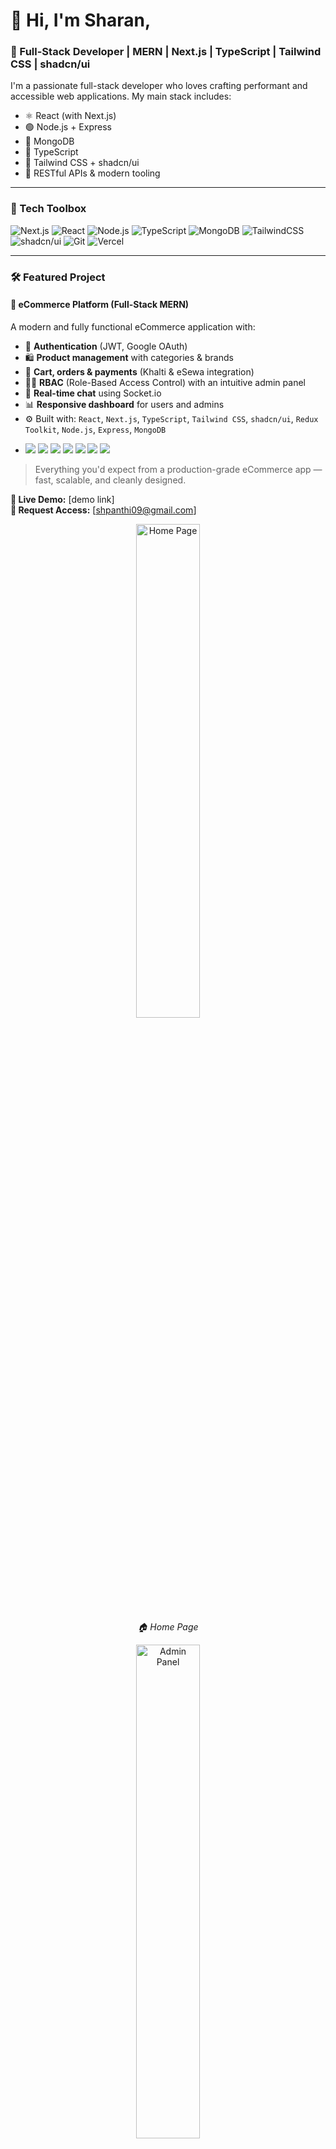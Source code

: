 # 👋 Hi, I'm Sharan, 

### 🚀 Full-Stack Developer | MERN | Next.js | TypeScript | Tailwind CSS | shadcn/ui

I'm a passionate full-stack developer who loves crafting performant and accessible web applications. My main stack includes:

- ⚛️ React (with Next.js)
- 🟢 Node.js + Express
- 🍃 MongoDB
- 🧠 TypeScript
- 🎨 Tailwind CSS + shadcn/ui
- 🧩 RESTful APIs & modern tooling

---

### 🔧 Tech Toolbox

![Next.js](https://img.shields.io/badge/Next.js-000?logo=next.js&logoColor=white)
![React](https://img.shields.io/badge/React-20232A?logo=react&logoColor=61DAFB)
![Node.js](https://img.shields.io/badge/Node.js-339933?logo=node.js&logoColor=white)
![TypeScript](https://img.shields.io/badge/TypeScript-3178C6?logo=typescript&logoColor=white)
![MongoDB](https://img.shields.io/badge/MongoDB-4EA94B?logo=mongodb&logoColor=white)
![TailwindCSS](https://img.shields.io/badge/TailwindCSS-06B6D4?logo=tailwindcss&logoColor=white)
![shadcn/ui](https://img.shields.io/badge/shadcn/ui-111827?logo=vercel&logoColor=white)
![Git](https://img.shields.io/badge/Git-F05032?logo=git&logoColor=white)
![Vercel](https://img.shields.io/badge/Vercel-000000?logo=vercel&logoColor=white)


---

### 🛠️ Featured Project

#### 🛒 **eCommerce Platform (Full-Stack MERN)**  
A modern and fully functional eCommerce application with:

- 🔐 **Authentication** (JWT, Google OAuth)
- 🛍️ **Product management** with categories & brands
- 🛒 **Cart, orders & payments** (Khalti & eSewa integration)
- 🧑‍⚖️ **RBAC** (Role-Based Access Control) with an intuitive admin panel
- 💬 **Real-time chat** using Socket.io
- 📊 **Responsive dashboard** for users and admins
- ⚙️ Built with: `React`, `Next.js`, `TypeScript`, `Tailwind CSS`, `shadcn/ui`, `Redux Toolkit`, `Node.js`, `Express`, `MongoDB`
- <p>
  <img src="https://img.shields.io/badge/React-20232A?style=for-the-badge&logo=react&logoColor=61DAFB"/>
  <img src="https://img.shields.io/badge/TypeScript-3178C6?style=for-the-badge&logo=typescript&logoColor=white"/>
  <img src="https://img.shields.io/badge/TailwindCSS-06B6D4?style=for-the-badge&logo=tailwindcss&logoColor=white"/>
  <img src="https://img.shields.io/badge/shadcn/ui-111827?style=for-the-badge&logo=vercel&logoColor=white"/>
  <img src="https://img.shields.io/badge/Redux_Toolkit-593D88?style=for-the-badge&logo=redux&logoColor=white"/>
  <img src="https://img.shields.io/badge/Express.js-000000?style=for-the-badge&logo=express&logoColor=white"/>
  <img src="https://img.shields.io/badge/MongoDB-4EA94B?style=for-the-badge&logo=mongodb&logoColor=white"/>
</p>


> Everything you'd expect from a production-grade eCommerce app — fast, scalable, and cleanly designed.

**🔗 Live Demo:** [demo link]  
**📩 Request Access:** [shpanthi09@gmail.com]

<p align="center">
  <img src="https://your-image-url.com/preview1.png" alt="Home Page" width="45%" /><br/>
  <em>🏠 Home Page</em>
</p>
<p align="center">
  <img src="https://your-image-url.com/preview2.png" alt="Admin Panel" width="45%" /><br/>
  <em>🛠️ Admin Panel</em>
</p>


---

### 📈 GitHub Stats

<p align="center">
  <img src="https://github-readme-stats.vercel.app/api?username=codes-sharan&show_icons=true&theme=radical" width="48%" />
  <img src="https://github-readme-streak-stats.herokuapp.com/?user=codes-sharan&theme=radical" width="48%" />
</p>

---


### 🤝 Let's Connect

<p align="center">
  <a href="https://sharanpanthi.com.np" target="_blank">
    <img src="https://img.shields.io/badge/Portfolio-000000?style=for-the-badge&logo=vercel&logoColor=white" alt="Portfolio" />
  </a>
  <a href="https://linkedin.com/in/sharanpanthi" target="_blank">
    <img src="https://img.shields.io/badge/LinkedIn-0A66C2?style=for-the-badge&logo=linkedin&logoColor=white" alt="LinkedIn" />
  </a>
  <a href="https://twitter.com/sharanpanthi" target="_blank">
    <img src="https://img.shields.io/badge/Twitter-1DA1F2?style=for-the-badge&logo=twitter&logoColor=white" alt="Twitter" />
  </a>
  <a href="mailto:shpanthi09@gmail.com">
    <img src="https://img.shields.io/badge/Email-D14836?style=for-the-badge&logo=gmail&logoColor=white" alt="Email" />
  </a>
</p>


---

> “Code is like humor. When you have to explain it, it’s bad.” – Cory House

Thanks for stopping by! ⭐️
